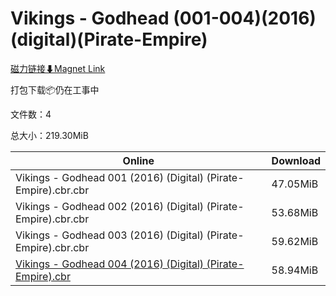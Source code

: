 # Vikings - Godhead (001-004)(2016)(digital)(Pirate-Empire)

[磁力链接⬇Magnet Link](magnet:?xt=urn:btih:b5cff22ce3102d0b293eb68c15085f3faad0fe57&dn=Vikings%20-%20Godhead%20%28001-004%29%282016%29%28digital%29%28Pirate-Empire%29)

打包下载📦仍在工事中

文件数：4

总大小：219.30MiB

Online | Download
--- | ---
Vikings - Godhead 001 (2016) (Digital) (Pirate-Empire).cbr.cbr | 47.05MiB
Vikings - Godhead 002 (2016) (Digital) (Pirate-Empire).cbr.cbr | 53.68MiB
Vikings - Godhead 003 (2016) (Digital) (Pirate-Empire).cbr.cbr | 59.62MiB
[Vikings - Godhead 004 (2016) (Digital) (Pirate-Empire).cbr](https://github.com/alicewish/markdown/blob/master/comic/Vikings-Godhead-004-2016-Digital-Pirate-Empire-cbr.md) | 58.94MiB